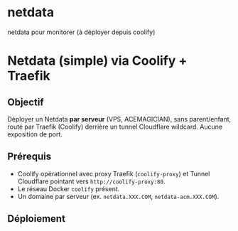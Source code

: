 # netdata
netdata pour monitorer (à déployer depuis coolify) 

# Netdata (simple) via Coolify + Traefik

## Objectif
Déployer un Netdata **par serveur** (VPS, ACEMAGICIAN), sans parent/enfant, routé par Traefik (Coolify) derrière un tunnel Cloudflare wildcard. Aucune exposition de port.

## Prérequis
- Coolify opérationnel avec proxy Traefik (`coolify-proxy`) et Tunnel Cloudflare pointant vers `http://coolify-proxy:80`.
- Le réseau Docker `coolify` présent.
- Un domaine par serveur (ex. `netdata.XXX.COM`, `netdata-acm.XXX.COM`).

## Déploiement

